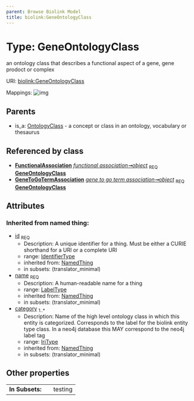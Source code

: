 ```yaml
---
parent: Browse Biolink Model
title: biolink:GeneOntologyClass
---
```


# Type: GeneOntologyClass


an ontology class that describes a functional aspect of a gene, gene prodoct or complex

URI: [biolink:GeneOntologyClass](https://w3id.org/biolink/vocab/GeneOntologyClass)

Mappings:
![img](http://yuml.me/diagram/nofunky;dir:TB/class/\[FunctionalAssociation]-%20object%201..1>\[GeneOntologyClass&#124;id(i):identifier_type;name(i):label_type;category(i):iri_type%20%2B],%20\[GeneToGoTermAssociation]-%20object%201..1>\[GeneOntologyClass],%20\[OntologyClass]^-\[GeneOntologyClass])

## Parents

 *  is_a: [OntologyClass](OntologyClass.md) - a concept or class in an ontology, vocabulary or thesaurus

## Referenced by class

 *  **[FunctionalAssociation](FunctionalAssociation.md)** *[functional association➞object](functional_association_object.md)*  <sub>REQ</sub>  **[GeneOntologyClass](GeneOntologyClass.md)**
 *  **[GeneToGoTermAssociation](GeneToGoTermAssociation.md)** *[gene to go term association➞object](gene_to_go_term_association_object.md)*  <sub>REQ</sub>  **[GeneOntologyClass](GeneOntologyClass.md)**

## Attributes


### Inherited from named thing:

 * [id](id.md)  <sub>REQ</sub>
    * Description: A unique identifier for a thing. Must be either a CURIE shorthand for a URI or a complete URI
    * range: [IdentifierType](types/IdentifierType.md)
    * inherited from: [NamedThing](NamedThing.md)
    * in subsets: (translator_minimal)
 * [name](name.md)  <sub>REQ</sub>
    * Description: A human-readable name for a thing
    * range: [LabelType](types/LabelType.md)
    * inherited from: [NamedThing](NamedThing.md)
    * in subsets: (translator_minimal)
 * [category](category.md)  <sub>1..*</sub>
    * Description: Name of the high level ontology class in which this entity is categorized. Corresponds to the label for the biolink entity type class. In a neo4j database this MAY correspond to the neo4j label tag
    * range: [IriType](types/IriType.md)
    * inherited from: [NamedThing](NamedThing.md)
    * in subsets: (translator_minimal)

## Other properties

|  |  |  |
| --- | --- | --- |
| **In Subsets:** | | testing |

